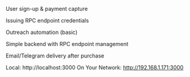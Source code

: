 User sign-up & payment capture

Issuing RPC endpoint credentials

Outreach automation (basic)

Simple backend with RPC endpoint management

Email/Telegram delivery after purchase

 Local:            http://localhost:3000
  On Your Network:  http://192.168.1.171:3000
  